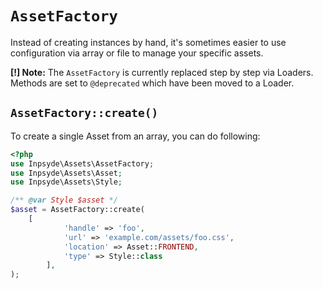 # `AssetFactory`
Instead of creating instances by hand, it's sometimes easier to use configuration via array or file to manage your specific assets.

**[!] Note:** The `AssetFactory` is currently replaced step by step via Loaders. Methods are set to `@deprecated` which have been moved to a Loader.

## `AssetFactory::create()`

To create a single Asset from an array, you can do following:

```php
<?php
use Inpsyde\Assets\AssetFactory;
use Inpsyde\Assets\Asset;
use Inpsyde\Assets\Style;

/** @var Style $asset */
$asset = AssetFactory::create(
    [
    		'handle' => 'foo',
    		'url' => 'example.com/assets/foo.css',
    		'location' => Asset::FRONTEND,
    		'type' => Style::class
        ],
);
```